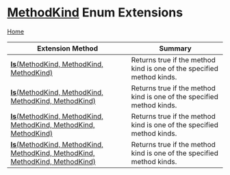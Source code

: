 # [MethodKind](https://docs.microsoft.com/en-us/dotnet/api/microsoft.codeanalysis.methodkind) Enum Extensions

[Home](../../../README.md)

| Extension Method | Summary |
| ---------------- | ------- |
| [**Is**(MethodKind, MethodKind, MethodKind)](../../../Roslynator/EnumExtensions/Is/README.md#Roslynator_EnumExtensions_Is_Microsoft_CodeAnalysis_MethodKind_Microsoft_CodeAnalysis_MethodKind_Microsoft_CodeAnalysis_MethodKind_) | Returns true if the method kind is one of the specified method kinds\. |
| [**Is**(MethodKind, MethodKind, MethodKind, MethodKind)](../../../Roslynator/EnumExtensions/Is/README.md#Roslynator_EnumExtensions_Is_Microsoft_CodeAnalysis_MethodKind_Microsoft_CodeAnalysis_MethodKind_Microsoft_CodeAnalysis_MethodKind_Microsoft_CodeAnalysis_MethodKind_) | Returns true if the method kind is one of the specified method kinds\. |
| [**Is**(MethodKind, MethodKind, MethodKind, MethodKind, MethodKind)](../../../Roslynator/EnumExtensions/Is/README.md#Roslynator_EnumExtensions_Is_Microsoft_CodeAnalysis_MethodKind_Microsoft_CodeAnalysis_MethodKind_Microsoft_CodeAnalysis_MethodKind_Microsoft_CodeAnalysis_MethodKind_Microsoft_CodeAnalysis_MethodKind_) | Returns true if the method kind is one of the specified method kinds\. |
| [**Is**(MethodKind, MethodKind, MethodKind, MethodKind, MethodKind, MethodKind)](../../../Roslynator/EnumExtensions/Is/README.md#Roslynator_EnumExtensions_Is_Microsoft_CodeAnalysis_MethodKind_Microsoft_CodeAnalysis_MethodKind_Microsoft_CodeAnalysis_MethodKind_Microsoft_CodeAnalysis_MethodKind_Microsoft_CodeAnalysis_MethodKind_Microsoft_CodeAnalysis_MethodKind_) | Returns true if the method kind is one of the specified method kinds\. |

